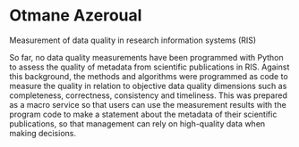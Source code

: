 # Otmane Azeroual
Measurement of data quality in research information systems (RIS)

So far, no data quality measurements have been programmed with Python to assess the quality of metadata from scientific publications in RIS. Against this background, the methods and algorithms were programmed as code to measure the quality in relation to objective data quality dimensions such as completeness, correctness, consistency and timeliness. This was prepared as a macro service so that users can use the measurement results with the program code to make a statement about the metadata of their scientific publications, so that management can rely on high-quality data when making decisions.
